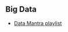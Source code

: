 ## Big Data
- [Data Mantra playlist](https://www.youtube.com/channel/UCeA2mFHPbdKtg4K8AXOXL6g/videos)

